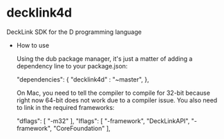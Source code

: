 decklink4d
==========

DeckLink SDK for the D programming language

* How to use

  Using the dub package manager, it's just a matter of adding a dependency line
  to your package.json:

	"dependencies": {
		"decklink4d" :  "~master",
	},

  On Mac, you need to tell the compiler to compile for 32-bit because right now
  64-bit does not work due to a compiler issue.  You also need to link in the
  required frameworks:
  
	"dflags": [ "-m32" ],
	"lflags": [ "-framework", "DeckLinkAPI", "-framework", "CoreFoundation" ],
